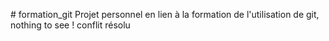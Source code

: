 ﻿﻿# formation_git
Projet personnel en lien à la formation de l'utilisation de git, nothing to see !
conflit résolu

